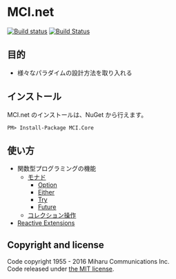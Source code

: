 # MCI.net

[![Build status](https://ci.appveyor.com/api/projects/status/pp9ffxtg1mvbc2ub/branch/develop?svg=true)](https://ci.appveyor.com/project/inahata/mci-net/branch/develop)
[![Build Status](https://travis-ci.org/MiharuCommunications/MCI.net.svg?branch=develop)](https://travis-ci.org/MiharuCommunications/MCI.net)


## 目的
* 様々なパラダイムの設計方法を取り入れる



## インストール
MCI.net のインストールは、NuGet から行えます。

```
PM> Install-Package MCI.Core
```



## 使い方
* 関数型プログラミングの機能
    * [モナド](./docs/Functional/Monad.md)
        * [Option](./docs/Functional/Monad.md#option)
        * [Either](./docs/Functional/Monad.md#either)
        * [Try](./docs/Functional/Monad.md#try)
        * [Future](./docs/Functional/Monad.md#future)
    * [コレクション操作](./docs/Functional/Collection.md)
* [Reactive Extensions](./docs/Rx/README.md)



## Copyright and license
Code copyright 1955 - 2016 Miharu Communications Inc.  
Code released under [the MIT license](https://github.com/MiharuCommunications/MCI.net/blob/master/LICENSE).

